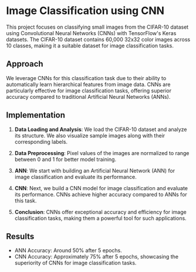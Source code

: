 # Image Classification using CNN

This project focuses on classifying small images from the CIFAR-10 dataset using Convolutional Neural Networks (CNNs) with TensorFlow's Keras datasets. The CIFAR-10 dataset contains 60,000 32x32 color images across 10 classes, making it a suitable dataset for image classification tasks.

## Approach

We leverage CNNs for this classification task due to their ability to automatically learn hierarchical features from image data. CNNs are particularly effective for image classification tasks, offering superior accuracy compared to traditional Artificial Neural Networks (ANNs).

## Implementation

1. **Data Loading and Analysis**: We load the CIFAR-10 dataset and analyze its structure. We also visualize sample images along with their corresponding labels.

2. **Data Preprocessing**: Pixel values of the images are normalized to range between 0 and 1 for better model training.

3. **ANN**: We start with building an Artificial Neural Network (ANN) for image classification and evaluate its performance.

4. **CNN**: Next, we build a CNN model for image classification and evaluate its performance. CNNs achieve higher accuracy compared to ANNs for this task.

5. **Conclusion**: CNNs offer exceptional accuracy and efficiency for image classification tasks, making them a powerful tool for such applications.

## Results

- ANN Accuracy: Around 50% after 5 epochs.
- CNN Accuracy: Approximately 75% after 5 epochs, showcasing the superiority of CNNs for image classification tasks.
